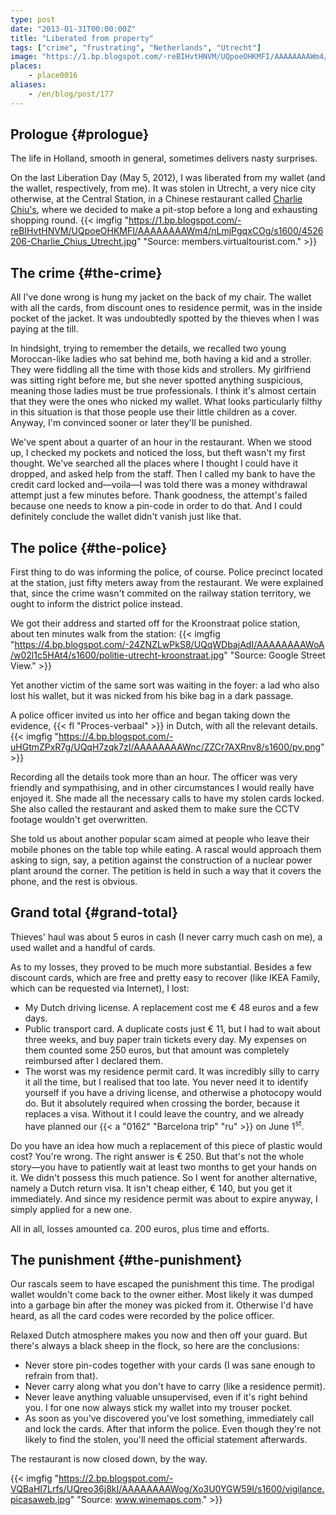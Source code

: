 ```yaml
---
type: post
date: "2013-01-31T00:00:00Z"
title: "Liberated from property"
tags: ["crime", "frustrating", "Netherlands", "Utrecht"]
image: "https://1.bp.blogspot.com/-reBIHvtHNVM/UQpoeOHKMFI/AAAAAAAAWm4/nLmjPgqxCOg/s1600/4526206-Charlie_Chius_Utrecht.jpg"
places:
    - place0016
aliases:
    - /en/blog/post/177
---
```


## Prologue {#prologue}

The life in Holland, smooth in general, sometimes delivers nasty surprises.

On the last Liberation Day (May 5, 2012), I was liberated from my wallet (and the wallet, respectively, from me). It was stolen in Utrecht, a very nice city otherwise, at the Central Station, in a Chinese restaurant called [Charlie Chiu's](http://www.charliechiu.nl/), where we decided to make a pit-stop before a long and exhausting shopping round.
{{< imgfig "https://1.bp.blogspot.com/-reBIHvtHNVM/UQpoeOHKMFI/AAAAAAAAWm4/nLmjPgqxCOg/s1600/4526206-Charlie_Chius_Utrecht.jpg" "Source: members.virtualtourist.com." >}}

<!--more-->

## The crime {#the-crime}

All I've done wrong is hung my jacket on the back of my chair. The wallet with all the cards, from discount ones to residence permit, was in the inside pocket of the jacket. It was undoubtedly spotted by the thieves when I was paying at the till.

In hindsight, trying to remember the details, we recalled two young Moroccan-like ladies who sat behind me, both having a kid and a stroller. They were fiddling all the time with those kids and strollers. My girlfriend was sitting right before me, but she never spotted anything suspicious, meaning those ladies must be true professionals. I think it's almost certain that they were the ones who nicked my wallet. What looks particularly filthy in this situation is that those people use their little children as a cover. Anyway, I'm convinced sooner or later they'll be punished.

We've spent about a quarter of an hour in the restaurant. When we stood up, I checked my pockets and noticed the loss, but theft wasn't my first thought. We've searched all the places where I thought I could have it dropped, and asked help from the staff. Then I called my bank to have the credit card locked and—voila—I was told there was a money withdrawal attempt just a few minutes before. Thank goodness, the attempt's failed because one needs to know a pin-code in order to do that. And I could definitely conclude the wallet didn't vanish just like that.

## The police {#the-police}

First thing to do was informing the police, of course. Police precinct located at the station, just fifty meters away from the restaurant. We were explained that, since the crime wasn't commited on the railway station territory, we ought to inform the district police instead.

We got their address and started off for the Kroonstraat police station, about ten minutes walk from the station:
{{< imgfig "https://4.bp.blogspot.com/-24ZNZLwPkS8/UQqWDbajAdI/AAAAAAAAWoA/w02l1c5HAt4/s1600/politie-utrecht-kroonstraat.jpg" "Source: Google Street View." >}}

Yet another victim of the same sort was waiting in the foyer: a lad who also lost his wallet, but it was nicked from his bike bag in a dark passage.

A police officer invited us into her office and began taking down the evidence, {{< fl "Proces-verbaal" >}} in Dutch, with all the relevant details.
{{< imgfig "https://4.bp.blogspot.com/-uHGtmZPxR7g/UQqH7zqk7zI/AAAAAAAAWnc/ZZCr7AXRnv8/s1600/pv.png" >}}

Recording all the details took more than an hour. The officer was very friendly and sympathising, and in other circumstances I would really have enjoyed it. She made all the necessary calls to have my stolen cards locked. She also called the restaurant and asked them to make sure the CCTV footage wouldn't get overwritten.

She told us about another popular scam aimed at people who leave their mobile phones on the table top while eating. A rascal would approach them asking to sign, say, a petition against the construction of a nuclear power plant around the corner. The petition is held in such a way that it covers the phone, and the rest is obvious.

## Grand total {#grand-total}

Thieves' haul was about 5 euros in cash (I never carry much cash on me), a used wallet and a handful of cards.

As to my losses, they proved to be much more substantial. Besides a few discount cards, which are free and pretty easy to recover (like IKEA Family, which can be requested via Internet), I lost:

 * My Dutch driving license. A replacement cost me € 48 euros and a few days.
 * Public transport card. A duplicate costs just € 11, but I had to wait about three weeks, and buy paper train tickets every day. My expenses on them counted some 250 euros, but that amount was completely reimbursed after I declared them.
 * The worst was my residence permit card. It was incredibly silly to carry it all the time, but I realised that too late. You never need it to identify yourself if you have a driving license, and otherwise a photocopy would do. But it absolutely required when crossing the border, because it replaces a visa. Without it I could leave the country, and we already have planned our {{< a "0162" "Barcelona trip" "ru" >}} on June 1<sup>st</sup>.

  Do you have an idea how much a replacement of this piece of plastic would cost? You're wrong. The right answer is € 250. But that's not the whole story—you have to patiently wait at least two months to get your hands on it. We didn't possess this much patience. So I went for another alternative, namely a Dutch return visa. It isn't cheap either, € 140, but you get it immediately. And since my residence permit was about to expire anyway, I simply applied for a new one.

All in all, losses amounted ca. 200 euros, plus time and efforts.

## The punishment {#the-punishment}

Our rascals seem to have escaped the punishment this time. The prodigal wallet wouldn't come back to the owner either. Most likely it was dumped into a garbage bin after the money was picked from it. Otherwise I'd have heard, as all the card codes were recorded by the police officer.

Relaxed Dutch atmosphere makes you now and then off your guard. But there's always a black sheep in the flock, so here are the conclusions:

 * Never store pin-codes together with your cards (I was sane enough to refrain from that).
 * Never carry along what you don't have to carry (like a residence permit).
 * Never leave anything valuable unsupervised, even if it's right behind you. I for one now always stick my wallet into my trouser pocket.
 * As soon as you've discovered you've lost something, immediately call and lock the cards. After that inform the police. Even though they're not likely to find the stolen, you'll need the official statement afterwards.

The restaurant is now closed down, by the way.

{{< imgfig "https://2.bp.blogspot.com/-VQBaHI7Lrfs/UQreo36j8kI/AAAAAAAAWog/Xo3U0YGW59I/s1600/vigilance.picasaweb.jpg" "Source: www.winemaps.com." >}}
